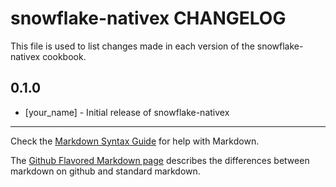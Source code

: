 snowflake-nativex CHANGELOG
===========================

This file is used to list changes made in each version of the snowflake-nativex cookbook.

0.1.0
-----
- [your_name] - Initial release of snowflake-nativex

- - -
Check the [Markdown Syntax Guide](http://daringfireball.net/projects/markdown/syntax) for help with Markdown.

The [Github Flavored Markdown page](http://github.github.com/github-flavored-markdown/) describes the differences between markdown on github and standard markdown.

